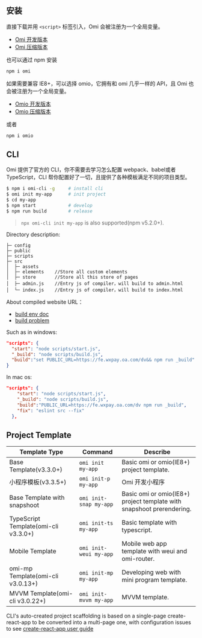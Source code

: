 ## 安装  

直接下载并用 `<script>` 标签引入，Omi 会被注册为一个全局变量。

* [Omi 开发版本](https://unpkg.com/omi@latest/dist/omi.js)
* [Omi 压缩版本](https://unpkg.com/omi@latest/dist/omi.min.js)

也可以通过 npm 安装

```bash
npm i omi
```

如果需要兼容 IE8+，可以选择 omio，它拥有和 omi 几乎一样的 API，且 Omi 也会被注册为一个全局变量。

* [Omio 开发版本](https://unpkg.com/omio@latest/dist/omi.js)
* [Omio 压缩版本](https://unpkg.com/omi@latest/dist/omi.min.js)

或者

```bash
npm i omio
```

## CLI

Omi 提供了官方的 CLI，你不需要去学习怎么配置 webpack、babel或者 TypeScript，CLI 帮你配置好了一切，且提供了各种模板满足不同的项目类型。

```bash
$ npm i omi-cli -g     # install cli
$ omi init my-app      # init project
$ cd my-app            
$ npm start            # develop
$ npm run build        # release
```

> `npx omi-cli init my-app` is also supported(npm v5.2.0+).

Directory description:

```
├─ config
├─ public
├─ scripts
├─ src
│  ├─ assets
│  ├─ elements    //Store all custom elements
│  ├─ store       //Store all this store of pages
│  ├─ admin.js    //Entry js of compiler，will build to admin.html
│  └─ index.js    //Entry js of compiler，will build to index.html
```


About compiled website URL：

* [build env doc](https://facebook.github.io/create-react-app/docs/adding-custom-environment-variables#referencing-environment-variables-in-the-html)
* [build problem](https://stackoverflow.com/questions/42686149/create-react-app-build-with-public-url)

Such as in windows:

```json
"scripts": {
  "start": "node scripts/start.js",
  "_build": "node scripts/build.js",
  "build":"set PUBLIC_URL=https://fe.wxpay.oa.com/dv&& npm run _build"
}
```

In mac os:

```json
"scripts": {
    "start": "node scripts/start.js",
    "_build": "node scripts/build.js",
    "build":"PUBLIC_URL=https://fe.wxpay.oa.com/dv npm run _build",
    "fix": "eslint src --fix"
  },
```


## Project Template

| **Template Type**|  **Command**|  **Describe**|
| ------------ |  -----------|  ----------------- |
|Base Template(v3.3.0+)|`omi init my-app`| Basic omi or omio(IE8+) project template.|
|小程序模板(v3.3.5+)|`omi init-p my-app`| Omi 开发小程序 |
|Base Template with snapshoot|`omi init-snap my-app`| Basic omi or omio(IE8+) project template with snapshoot prerendering.|
|TypeScript Template(omi-cli v3.3.0+)|`omi init-ts my-app`|Basic template with typescript.|
|Mobile Template|`omi init-weui my-app`| Mobile web app template with weui and omi-router.|
|omi-mp Template(omi-cli v3.0.13+)|`omi init-mp my-app`  |Developing web with mini program template.|
|MVVM Template(omi-cli v3.0.22+)|`omi init-mvvm my-app`  |MVVM template.|

CLI's auto-created project scaffolding is based on a single-page create-react-app to be converted into a multi-page one, with configuration issues to see [create-react-app user guide](https://github.com/facebook/create-react-app/blob/master/packages/react-scripts/template/README.md)